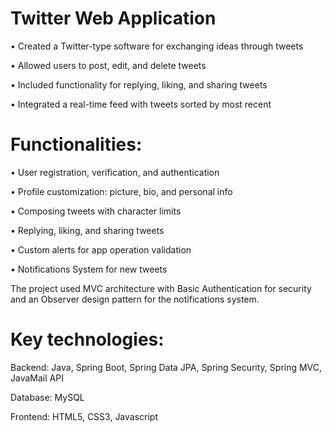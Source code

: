 # Twitter Web Application 
• Created a Twitter-type software for exchanging ideas through tweets

• Allowed users to post, edit, and delete tweets

• Included functionality for replying, liking, and sharing tweets

• Integrated a real-time feed with tweets sorted by most recent

# Functionalities:

• User registration, verification, and authentication

• Profile customization: picture, bio, and personal info

• Composing tweets with character limits

• Replying, liking, and sharing tweets

• Custom alerts for app operation validation

• Notifications System for new tweets

The project used MVC architecture with Basic Authentication for security and an 
Observer design pattern for the notifications system. 

# Key technologies:

Backend: Java, Spring Boot, Spring Data JPA, Spring Security, Spring MVC, JavaMail API

Database: MySQL

Frontend: HTML5, CSS3, Javascript

